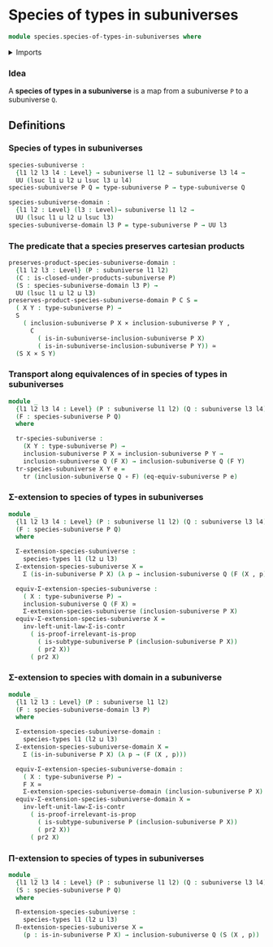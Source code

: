# Species of types in subuniverses

```agda
module species.species-of-types-in-subuniverses where
```

<details><summary>Imports</summary>

```agda
open import foundation.cartesian-product-types
open import foundation.dependent-pair-types
open import foundation.equivalences
open import foundation.function-types
open import foundation.propositions
open import foundation.subuniverses
open import foundation.transport
open import foundation.type-arithmetic-dependent-pair-types
open import foundation.universe-levels

open import species.species-of-types
```

</details>

### Idea

A **species of types in a subuniverse** is a map from a subuniverse `P` to a
subuniverse `Q`.

## Definitions

### Species of types in subuniverses

```agda
species-subuniverse :
  {l1 l2 l3 l4 : Level} → subuniverse l1 l2 → subuniverse l3 l4 →
  UU (lsuc l1 ⊔ l2 ⊔ lsuc l3 ⊔ l4)
species-subuniverse P Q = type-subuniverse P → type-subuniverse Q

species-subuniverse-domain :
  {l1 l2 : Level} (l3 : Level)→ subuniverse l1 l2 →
  UU (lsuc l1 ⊔ l2 ⊔ lsuc l3)
species-subuniverse-domain l3 P = type-subuniverse P → UU l3
```

### The predicate that a species preserves cartesian products

```agda
preserves-product-species-subuniverse-domain :
  {l1 l2 l3 : Level} (P : subuniverse l1 l2)
  (C : is-closed-under-products-subuniverse P)
  (S : species-subuniverse-domain l3 P) →
  UU (lsuc l1 ⊔ l2 ⊔ l3)
preserves-product-species-subuniverse-domain P C S =
  ( X Y : type-subuniverse P) →
  S
    ( inclusion-subuniverse P X × inclusion-subuniverse P Y ,
      C
        ( is-in-subuniverse-inclusion-subuniverse P X)
        ( is-in-subuniverse-inclusion-subuniverse P Y)) ≃
  (S X × S Y)
```

### Transport along equivalences of in species of types in subuniverses

```agda
module _
  {l1 l2 l3 l4 : Level} (P : subuniverse l1 l2) (Q : subuniverse l3 l4)
  (F : species-subuniverse P Q)
  where

  tr-species-subuniverse :
    (X Y : type-subuniverse P) →
    inclusion-subuniverse P X ≃ inclusion-subuniverse P Y →
    inclusion-subuniverse Q (F X) → inclusion-subuniverse Q (F Y)
  tr-species-subuniverse X Y e =
    tr (inclusion-subuniverse Q ∘ F) (eq-equiv-subuniverse P e)
```

### Σ-extension to species of types in subuniverses

```agda
module _
  {l1 l2 l3 l4 : Level} (P : subuniverse l1 l2) (Q : subuniverse l3 l4)
  (F : species-subuniverse P Q)
  where

  Σ-extension-species-subuniverse :
    species-types l1 (l2 ⊔ l3)
  Σ-extension-species-subuniverse X =
    Σ (is-in-subuniverse P X) (λ p → inclusion-subuniverse Q (F (X , p)))

  equiv-Σ-extension-species-subuniverse :
    ( X : type-subuniverse P) →
    inclusion-subuniverse Q (F X) ≃
    Σ-extension-species-subuniverse (inclusion-subuniverse P X)
  equiv-Σ-extension-species-subuniverse X =
    inv-left-unit-law-Σ-is-contr
      ( is-proof-irrelevant-is-prop
        ( is-subtype-subuniverse P (inclusion-subuniverse P X))
        ( pr2 X))
      ( pr2 X)
```

### Σ-extension to species with domain in a subuniverse

```agda
module _
  {l1 l2 l3 : Level} (P : subuniverse l1 l2)
  (F : species-subuniverse-domain l3 P)
  where

  Σ-extension-species-subuniverse-domain :
    species-types l1 (l2 ⊔ l3)
  Σ-extension-species-subuniverse-domain X =
    Σ (is-in-subuniverse P X) (λ p → (F (X , p)))

  equiv-Σ-extension-species-subuniverse-domain :
    ( X : type-subuniverse P) →
    F X ≃
    Σ-extension-species-subuniverse-domain (inclusion-subuniverse P X)
  equiv-Σ-extension-species-subuniverse-domain X =
    inv-left-unit-law-Σ-is-contr
      ( is-proof-irrelevant-is-prop
        ( is-subtype-subuniverse P (inclusion-subuniverse P X))
        ( pr2 X))
      ( pr2 X)
```

### Π-extension to species of types in subuniverses

```agda
module _
  {l1 l2 l3 l4 : Level} (P : subuniverse l1 l2) (Q : subuniverse l3 l4)
  (S : species-subuniverse P Q)
  where

  Π-extension-species-subuniverse :
    species-types l1 (l2 ⊔ l3)
  Π-extension-species-subuniverse X =
    (p : is-in-subuniverse P X) → inclusion-subuniverse Q (S (X , p))
```
